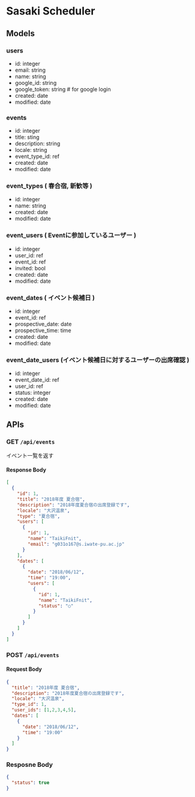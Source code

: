 # Sasaki Scheduler 

## Models

### users

* id: integer
* email: string
* name: string
* google_id: string
* google_token: string # for google login
* created: date
* modified: date

### events
* id: integer
* title: sting
* description: string
* locale: string
* event_type_id: ref
* created: date
* modified: date

### event_types ( 春合宿, 新歓等 )
* id: integer
* name: string
* created: date
* modified: date

### event_users ( Eventに参加しているユーザー )
* id: integer
* user_id: ref
* event_id: ref
* invited: bool
* created: date
* modified: date

### event_dates ( イベント候補日 )
* id: integer
* event_id: ref
* prospective_date: date
* prospective_time: time
* created: date
* modified: date

### event_date_users (イベント候補日に対するユーザーの出席確認 )
* id: integer
* event_date_id: ref
* user_id: ref
* status: integer
* created: date
* modified: date

## APIs
### GET `/api/events`
イベント一覧を返す

#### Response Body

```json
[
  {
    "id": 1,
    "title": "2018年度 夏合宿",
    "description": "2018年度夏合宿の出席登録です",
    "locale": "大沢温泉",
    "type": "夏合宿",
    "users": [
      {
        "id": 1,
        "name": "TaikiFnit",
        "email": "g031o167@s.iwate-pu.ac.jp"
      }
    ],
    "dates": [
      {
        "date": "2018/06/12",
        "time": "19:00",
        "users": [
          {
            "id": 1,
            "name": "TaikiFnit",
            "status": "○"
          }
        ]
      }
    ]
  }
]
```

### POST `/api/events`

#### Request Body

```json
{
  "title": "2018年度 夏合宿",
  "description": "2018年度夏合宿の出席登録です",
  "locale": "大沢温泉",
  "type_id": 1,
  "user_ids": [1,2,3,4,5],
  "dates": [
    {
      "date": "2018/06/12",
      "time": "19:00"
    }
  ]
}
```

### Resposne Body

```json
{
  "status": true
}
